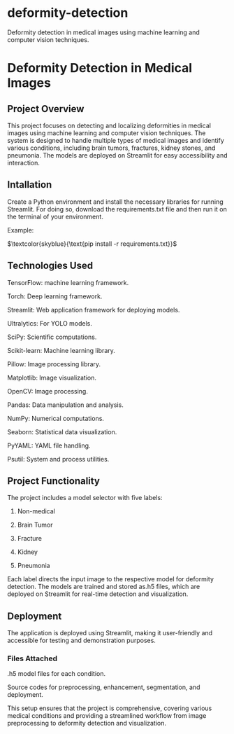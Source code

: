 # deformity-detection
Deformity detection in medical images using machine learning and computer vision techniques.

# Deformity Detection in Medical Images

## Project Overview

This project focuses on detecting and localizing deformities in medical images using machine learning and computer vision techniques. The system is designed to handle multiple types of medical images and identify various conditions, including brain tumors, fractures, kidney stones, and pneumonia. The models are deployed on Streamlit for easy accessibility and interaction.


## Intallation

Create a Python environment and install the necessary libraries for running Streamlit. For doing so, download the requirements.txt file and then run it on the terminal of your environment.

Example:

$`\textcolor{skyblue}{\text{pip install -r requirements.txt}}`$ 

## Technologies Used

TensorFlow: machine learning framework.

Torch: Deep learning framework.

Streamlit: Web application framework for deploying models.

Ultralytics: For YOLO models.

SciPy: Scientific computations.

Scikit-learn: Machine learning library.

Pillow: Image processing library.

Matplotlib: Image visualization.

OpenCV: Image processing.

Pandas: Data manipulation and analysis.

NumPy: Numerical computations.

Seaborn: Statistical data visualization.

PyYAML: YAML file handling.

Psutil: System and process utilities.


## Project Functionality

The project includes a model selector with five labels:

1. Non-medical

2. Brain Tumor

3. Fracture

4. Kidney

5. Pneumonia

Each label directs the input image to the respective model for deformity detection. The models are trained and stored as.h5 files, which are deployed on Streamlit for real-time detection and visualization.

## Deployment

The application is deployed using Streamlit, making it user-friendly and accessible for testing and demonstration purposes.

### Files Attached

.h5 model files for each condition.

Source codes for preprocessing, enhancement, segmentation, and deployment.

This setup ensures that the project is comprehensive, covering various medical conditions and providing a streamlined workflow from image preprocessing to deformity detection and visualization.
